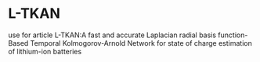 # L-TKAN
use for article L-TKAN:A fast and accurate Laplacian radial basis function-Based Temporal Kolmogorov-Arnold Network for state of charge estimation of lithium-ion batteries
